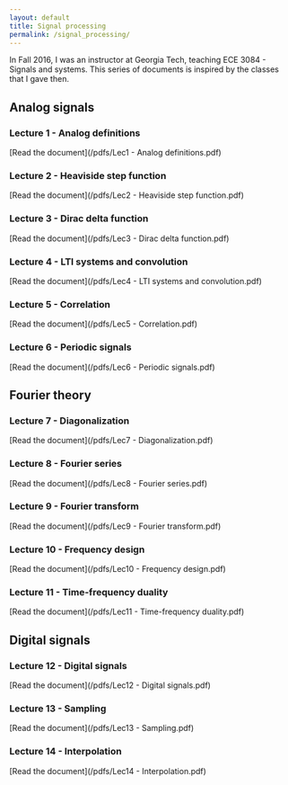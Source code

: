 ```yaml
---
layout: default
title: Signal processing
permalink: /signal_processing/
---
```


In Fall 2016, I was an instructor at Georgia Tech, teaching ECE 3084 - Signals and systems.
This series of documents is inspired by the classes that I gave then.

## Analog signals

### Lecture 1 - Analog definitions

[Read the document](/pdfs/Lec1 - Analog definitions.pdf)

### Lecture 2 - Heaviside step function

[Read the document](/pdfs/Lec2 - Heaviside step function.pdf)

### Lecture 3 - Dirac delta function

[Read the document](/pdfs/Lec3 - Dirac delta function.pdf)

### Lecture 4 - LTI systems and convolution

[Read the document](/pdfs/Lec4 - LTI systems and convolution.pdf)

### Lecture 5 - Correlation

[Read the document](/pdfs/Lec5 - Correlation.pdf)

### Lecture 6 - Periodic signals

[Read the document](/pdfs/Lec6 - Periodic signals.pdf)

## Fourier theory

### Lecture 7 - Diagonalization

[Read the document](/pdfs/Lec7 - Diagonalization.pdf)

### Lecture 8 - Fourier series

[Read the document](/pdfs/Lec8 - Fourier series.pdf)

### Lecture 9 - Fourier transform

[Read the document](/pdfs/Lec9 - Fourier transform.pdf)

### Lecture 10 - Frequency design

[Read the document](/pdfs/Lec10 - Frequency design.pdf)

### Lecture 11 - Time-frequency duality

[Read the document](/pdfs/Lec11 - Time-frequency duality.pdf)

## Digital signals

### Lecture 12 - Digital signals

[Read the document](/pdfs/Lec12 - Digital signals.pdf)

### Lecture 13 - Sampling

[Read the document](/pdfs/Lec13 - Sampling.pdf)

### Lecture 14 - Interpolation

[Read the document](/pdfs/Lec14 - Interpolation.pdf)
